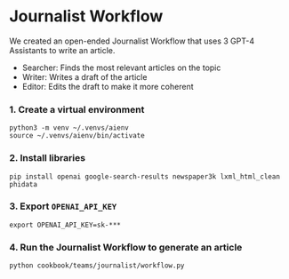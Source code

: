 # Journalist Workflow

We created an open-ended Journalist Workflow that uses 3 GPT-4 Assistants to write an article.
- Searcher: Finds the most relevant articles on the topic
- Writer: Writes a draft of the article
- Editor: Edits the draft to make it more coherent


### 1. Create a virtual environment

```shell
python3 -m venv ~/.venvs/aienv
source ~/.venvs/aienv/bin/activate
```

### 2. Install libraries

```shell
pip install openai google-search-results newspaper3k lxml_html_clean phidata
```

### 3. Export `OPENAI_API_KEY`

```shell
export OPENAI_API_KEY=sk-***
```

### 4. Run the Journalist Workflow to generate an article

```shell
python cookbook/teams/journalist/workflow.py
```
